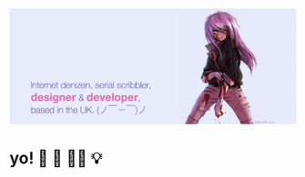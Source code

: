 <img src="https://raw.githubusercontent.com/nervewax/nervewax/master/banner1.png">

# yo! 🤙 🦇 🏴‍☠️ 💡

<!--
**nervewax/nervewax** is a ✨ _special_ ✨ repository because its `README.md` (this file) appears on your GitHub profile.

Here are some ideas to get you started:

- 🔭 I’m currently working on ...
- 🌱 I’m currently learning ...
- 👯 I’m looking to collaborate on ...
- 🤔 I’m looking for help with ...
- 💬 Ask me about ...
- 📫 How to reach me: ...
- 😄 Pronouns: ...
- ⚡ Fun fact: ...
-->
